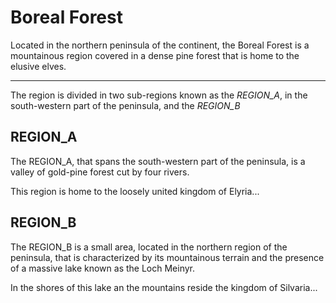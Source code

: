 # Boreal Forest
Located in the northern peninsula of the continent, the Boreal Forest is a mountainous region covered in a dense pine forest that is home to the elusive elves.
___
The region is divided in two sub-regions known as the *REGION_A*, in the south-western part of the peninsula, and the *REGION_B*


## REGION_A
The REGION_A, that spans the south-western part of the peninsula, is a valley of gold-pine forest cut by four rivers. 

This region is home to the loosely united kingdom of Elyria...


## REGION_B
The REGION_B is a small area, located in the northern region of the peninsula, that is characterized by its mountainous terrain and the presence of a massive lake known as the Loch Meinyr.

In the shores of this lake an the mountains reside the kingdom of Silvaria...